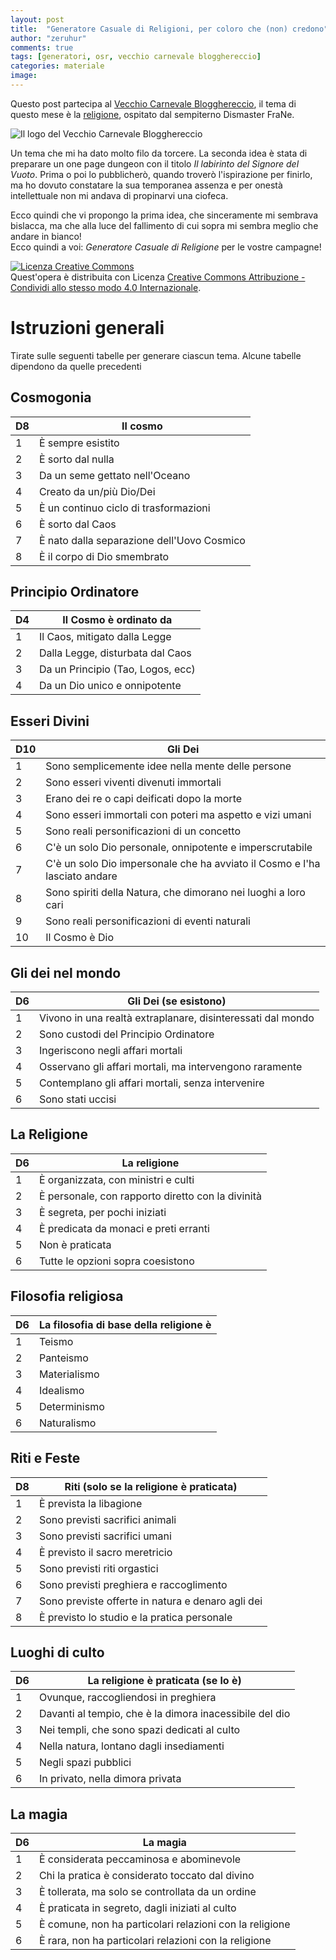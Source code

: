 ```yaml
---
layout: post
title:  "Generatore Casuale di Religioni, per coloro che (non) credono"
author: "zeruhur"
comments: true
tags: [generatori, osr, vecchio carnevale blogghereccio]
categories: materiale
image:
---
```

Questo post partecipa al [Vecchio Carnevale Blogghereccio](https://oicn.icu/2021/Vecchio-Carnevale-Blogghereccio/), il tema di questo mese è la [religione](https://dismastersden.blogspot.com/2021/03/vecchio-carnevale-blogghereccio-la.html), ospitato dal sempiterno Dismaster FraNe.  

![Il logo del Vecchio Carnevale Blogghereccio](https://i.imgur.com/yF1KpYD.jpg)

Un tema che mi ha dato molto filo da torcere. La seconda idea è stata di preparare un one page dungeon con il titolo *Il labirinto del Signore del Vuoto*. Prima o poi lo pubblicherò, quando troverò l'ispirazione per finirlo, ma ho dovuto constatare la sua temporanea assenza e per onestà intellettuale non mi andava di propinarvi una ciofeca.

Ecco quindi che vi propongo la prima idea, che sinceramente mi sembrava bislacca, ma che alla luce del fallimento di cui sopra mi sembra meglio che andare in bianco!  
Ecco quindi a voi: *Generatore Casuale di Religione* per le vostre campagne!

<a rel="license" href="http://creativecommons.org/licenses/by-sa/4.0/"><img alt="Licenza Creative Commons" style="border-width:0" src="https://i.creativecommons.org/l/by-sa/4.0/88x31.png" /></a><br />Quest'opera è distribuita con Licenza <a rel="license" href="http://creativecommons.org/licenses/by-sa/4.0/">Creative Commons Attribuzione - Condividi allo stesso modo 4.0 Internazionale</a>.

# Istruzioni generali
Tirate sulle seguenti tabelle per generare ciascun tema. Alcune tabelle dipendono da quelle precedenti

## Cosmogonia

| D8 | Il cosmo                                   |
|----|--------------------------------------------|
| 1  | È sempre esistito                          |
| 2  | È sorto dal nulla                          |
| 3  | Da un seme gettato nell'Oceano             |
| 4  | Creato da un/più Dio/Dei                   |
| 5  | È un continuo ciclo di trasformazioni      |
| 6  | È sorto dal Caos                           |
| 7  | È nato dalla separazione dell'Uovo Cosmico |
| 8  | È il corpo di Dio smembrato                |

## Principio Ordinatore

| D4 | Il Cosmo è ordinato da            |
|----|-----------------------------------|
| 1  | Il Caos, mitigato dalla Legge     |
| 2  | Dalla Legge, disturbata dal Caos  |
| 3  | Da un Principio (Tao, Logos, ecc) |
| 4  | Da un Dio unico e onnipotente     |

## Esseri Divini

| D10 | Gli Dei                                                                    |
|-----|----------------------------------------------------------------------------|
| 1   | Sono semplicemente idee nella mente delle persone                          |
| 2   | Sono esseri viventi divenuti immortali                                     |
| 3   | Erano dei re o capi deificati dopo la morte                                |
| 4   | Sono esseri immortali con poteri ma aspetto e vizi umani                   |
| 5   | Sono reali personificazioni di un concetto                                 |
| 6   | C'è un solo Dio personale, onnipotente e imperscrutabile                   |
| 7   | C'è un solo Dio impersonale che ha avviato il Cosmo e l'ha lasciato andare |
| 8   | Sono spiriti della Natura, che dimorano nei luoghi a loro cari             |
| 9   | Sono reali personificazioni di eventi naturali                             |
| 10  | Il Cosmo è Dio                                                             |

## Gli dei nel mondo

| D6  | Gli Dei (se esistono)                                       |
|-----|-------------------------------------------------------------|
| 1   | Vivono in una realtà extraplanare, disinteressati dal mondo |
| 2   | Sono custodi del Principio Ordinatore                       |
| 3   | Ingeriscono negli affari mortali                            |
| 4   | Osservano gli affari mortali, ma intervengono raramente     |
| 5   | Contemplano gli affari mortali, senza intervenire           |
| 6   | Sono stati uccisi                                           |

## La Religione

| D6  | La religione                                      |
|-----|---------------------------------------------------|
| 1   | È organizzata, con ministri e culti               |
| 2   | È personale, con rapporto diretto con la divinità |
| 3   | È segreta, per pochi iniziati                     |
| 4   | È predicata da monaci e preti erranti             |
| 5   | Non è praticata                                   |
| 6   | Tutte le opzioni sopra coesistono                 |

## Filosofia religiosa

| D6  | La filosofia di base della religione è |
|-----|----------------------------------------|
| 1   | Teismo                                 |
| 2   | Panteismo                              |
| 3   | Materialismo                           |
| 4   | Idealismo                              |
| 5   | Determinismo                           |
| 6   | Naturalismo                            |

## Riti e Feste

| D8  | Riti (solo se la religione è praticata)           |
|-----|---------------------------------------------------|
| 1   | È prevista la libagione                           |
| 2   | Sono previsti sacrifici animali                   |
| 3   | Sono previsti sacrifici umani                     |
| 4   | È previsto il sacro meretricio                    |
| 5   | Sono previsti riti orgastici                      |
| 6   | Sono previsti preghiera e raccoglimento           |
| 7   | Sono previste offerte in natura e denaro agli dei |
| 8   | È previsto lo studio e la pratica personale       |

## Luoghi di culto

| D6 | La religione è praticata (se lo è)                             |
|-----|---------------------------------------------------------|
| 1   | Ovunque, raccogliendosi in preghiera                    |
| 2   | Davanti al tempio, che è la dimora inacessibile del dio |
| 3   | Nei templi, che sono spazi dedicati al culto            |
| 4   | Nella natura, lontano dagli insediamenti                |
| 5   | Negli spazi pubblici                                    |
| 6   | In privato, nella dimora privata                        |

## La magia

| D6 | La magia                                                |
|-----|---------------------------------------------------------|
| 1   | È considerata peccaminosa e abominevole                 |
| 2   | Chi la pratica è considerato toccato dal divino         |
| 3   | È tollerata, ma solo se controllata da un ordine        |
| 4   | È praticata in segreto, dagli iniziati al culto         |
| 5   | È comune, non ha particolari relazioni con la religione |
| 6   | È rara, non ha particolari relazioni con la religione   |


